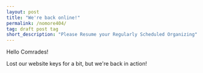 ```yaml
---
layout: post 
title: "We're back online!"
permalink: /nomore404/
tag: draft post tag
short_description: "Please Resume your Regularly Scheduled Organizing"
---
```


Hello Comrades!

Lost our website keys for a bit, but we're back in action! 
